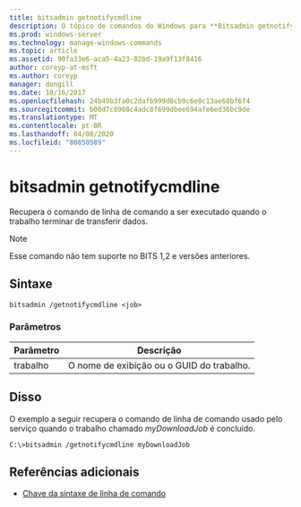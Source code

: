 ```yaml
---
title: bitsadmin getnotifycmdline
description: O tópico de comandos do Windows para **Bitsadmin getnotifycmdline**, que recupera o comando de linha de comando que é executado quando o trabalho termina de transferência de dados.
ms.prod: windows-server
ms.technology: manage-windows-commands
ms.topic: article
ms.assetid: 90fa33e6-aca5-4a23-82bd-19a9f13f8416
author: coreyp-at-msft
ms.author: coreyp
manager: dongill
ms.date: 10/16/2017
ms.openlocfilehash: 24b49b3fa0c2dafb999d8cb9c6e0c13ae68bf6f4
ms.sourcegitcommit: b00d7c8968c4adc8f699dbee694afe6ed36bc9de
ms.translationtype: MT
ms.contentlocale: pt-BR
ms.lasthandoff: 04/08/2020
ms.locfileid: "80850589"
---
```

# <a name="bitsadmin-getnotifycmdline"></a>bitsadmin getnotifycmdline

Recupera o comando de linha de comando a ser executado quando o trabalho terminar de transferir dados.

> [!NOTE]
> Esse comando não tem suporte no BITS 1,2 e versões anteriores.

## <a name="syntax"></a>Sintaxe

```
bitsadmin /getnotifycmdline <job>
```

### <a name="parameters"></a>Parâmetros

| Parâmetro | Descrição |
| -------------- | -------------- |
| trabalho | O nome de exibição ou o GUID do trabalho. |

## <a name="examples"></a><a name=BKMK_examples></a>Disso

O exemplo a seguir recupera o comando de linha de comando usado pelo serviço quando o trabalho chamado *myDownloadJob* é concluído.

```
C:\>bitsadmin /getnotifycmdline myDownloadJob
```

## <a name="additional-references"></a>Referências adicionais

- [Chave da sintaxe de linha de comando](command-line-syntax-key.md)
